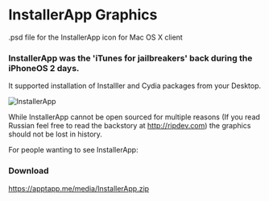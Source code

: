 # InstallerApp Graphics
.psd file for the InstallerApp icon for Mac OS X client 

### InstallerApp was the 'iTunes for jailbreakers' back during the iPhoneOS 2 days. 
It supported installation of Installler and Cydia packages from your Desktop.

![InstallerApp](https://apptapp.me/media/InstallerApp.png)

While InstallerApp cannot be open sourced for multiple reasons (If you read Russian feel free to read the backstory at http://ripdev.com) the graphics should not be lost in history. 


For people wanting to see InstallerApp:

### Download
https://apptapp.me/media/InstallerApp.zip
